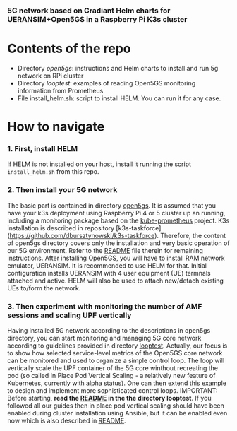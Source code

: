 ### 5G network based on Gradiant Helm charts for UERANSIM+Open5GS in a Raspberry Pi K3s cluster

# Contents of the repo

- Directory _open5gs_: instructions and Helm charts to install and run 5g network on RPi cluster
- Directory _looptest_: examples of reading Open5GS monitoring information from Prometheus
- File install_helm.sh: script to install HELM. You can run it for any case.

# How to navigate

### 1. First, install HELM

If HELM is not installed on your host, install it running the script ```install_helm.sh``` from this repo.

### 2. Then install your 5G network

The basic part is contained in directory [open5gs](./open5gs). It is assumed that you have your k3s deployment using Raspberry Pi 4 or 5 cluster up an running, including a monitoring package based on the [kube-prometheus](https://github.com/prometheus-operator/kube-prometheus) project. K3s installation is described in repository [k3s-taskforce\](https://github.com/dbursztynowski/k3s-taskforce). Therefore, the content of open5gs directory covers only the installation and very basic operation of our 5G environment. Refer to the [README](...) file therein for remaining instructions. After installing Open5GS, you will have to install RAM network emulator, UERANSIM. It is recommended to use HELM for that. Initial configuration installs UERANSIM with 4 user equipment (UE) termnals attached and active. HELM will also be used to attach new/detach existing UEs to/form the network.

### 3. Then experiment with monitoring the number of AMF sessions and scaling UPF vertically

Having installed 5G network according to the descriptions in open5gs directory, you can start monitoring and managing 5G core network according to guidelines provided in directory [looptest](./looptest). Actually, our focus is to show how selected service-level metrics of the Open5GS core network can be monitored and used to organize a simple control loop. The loop will vertically scale the UPF container of the 5G core winthout recreating the pod (so called In Place Pod Vertical Scaling - a relatively new feature of Kubernetes, currently with alpha status). One can then extend this example to design and implement more sophisticated control loops. IMPORTANT: Before starting, **read the [README](./looptest/README.md) in the the directory looptest**. If you followed all our guides then in place pod vertical scaling should have been enabled during cluster installation using Ansible, but it can be enabled even now which is also described in [README](./looptest/README.md).

